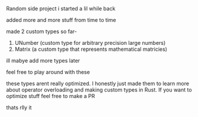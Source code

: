 Random side project i started a lil while back

added more and more stuff from time to time

made 2 custom types so far-

1. UNumber (custom type for arbitrary precision large numbers)
2. Matrix (a custom type that represents mathematical matricies)

ill mabye add more types later

feel free to play around with these

these types arent really optimized. I honestly just made them to learn more about operator overloading and making custom types in Rust. If you want to optimize stuff feel free to make a PR

thats rlly it
